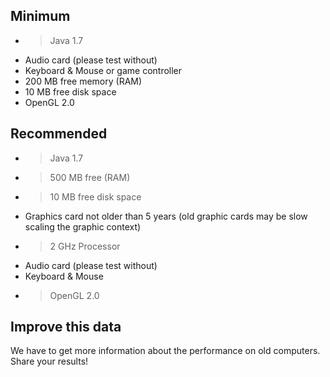 ## Minimum
- >Java 1.7
- Audio card (please test without)
- Keyboard & Mouse or game controller
- 200 MB free memory (RAM)
- 10 MB free disk space
- OpenGL 2.0

## Recommended
- >Java 1.7
- > 500 MB free (RAM)
- >10 MB free disk space
- Graphics card not older than 5 years (old graphic cards may be slow scaling the graphic context)
- > 2 GHz Processor
- Audio card (please test without)
- Keyboard & Mouse
- > OpenGL 2.0


## Improve this data
We have to get more information about the performance on old computers. Share your results!